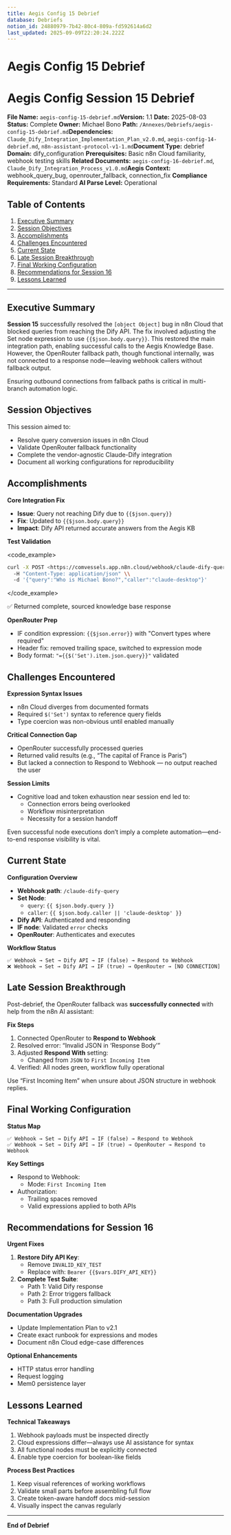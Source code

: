 ```yaml
---
title: Aegis Config 15 Debrief
database: Debriefs
notion_id: 24880979-7b42-80c4-809a-fd592614a6d2
last_updated: 2025-09-09T22:20:24.222Z
---
```


# Aegis Config 15 Debrief


# Aegis Config Session 15 Debrief


**File Name:** `aegis-config-15-debrief.md`**Version:** 1.1
**Date:** 2025-08-03
**Status:** Complete
**Owner:** Michael Bono
**Path:** `/Annexes/Debriefs/aegis-config-15-debrief.md`**Dependencies:** `Claude_Dify_Integration_Implementation_Plan_v2.0.md`, `aegis-config-14-debrief.md`, `n8n-assistant-protocol-v1-1.md`**Document Type:** debrief
**Domain:** dify\_configuration
**Prerequisites:** Basic n8n Cloud familiarity, webhook testing skills
**Related Documents:** `aegis-config-16-debrief.md`, `Claude_Dify_Integration_Process_v1.0.md`**Aegis Context:** webhook\_query\_bug, openrouter\_fallback, connection\_fix
**Compliance Requirements:** Standard
**AI Parse Level:** Operational


## Table of Contents

1. [Executive Summary](https://www.notion.so/240809797b4280f3ad50fd58d92c6fb4?v=240809797b42812e843c000c71be0678&p=248809797b4280c4809afd592614a6d2&pm=s#executive-summary)
2. [Session Objectives](https://www.notion.so/240809797b4280f3ad50fd58d92c6fb4?v=240809797b42812e843c000c71be0678&p=248809797b4280c4809afd592614a6d2&pm=s#session-objectives)
3. [Accomplishments](https://www.notion.so/240809797b4280f3ad50fd58d92c6fb4?v=240809797b42812e843c000c71be0678&p=248809797b4280c4809afd592614a6d2&pm=s#accomplishments)
4. [Challenges Encountered](https://www.notion.so/240809797b4280f3ad50fd58d92c6fb4?v=240809797b42812e843c000c71be0678&p=248809797b4280c4809afd592614a6d2&pm=s#challenges-encountered)
5. [Current State](https://www.notion.so/240809797b4280f3ad50fd58d92c6fb4?v=240809797b42812e843c000c71be0678&p=248809797b4280c4809afd592614a6d2&pm=s#current-state)
6. [Late Session Breakthrough](https://www.notion.so/240809797b4280f3ad50fd58d92c6fb4?v=240809797b42812e843c000c71be0678&p=248809797b4280c4809afd592614a6d2&pm=s#late-session-breakthrough)
7. [Final Working Configuration](https://www.notion.so/240809797b4280f3ad50fd58d92c6fb4?v=240809797b42812e843c000c71be0678&p=248809797b4280c4809afd592614a6d2&pm=s#final-working-configuration)
8. [Recommendations for Session 16](https://www.notion.so/240809797b4280f3ad50fd58d92c6fb4?v=240809797b42812e843c000c71be0678&p=248809797b4280c4809afd592614a6d2&pm=s#recommendations-for-session-16)
9. [Lessons Learned](https://www.notion.so/240809797b4280f3ad50fd58d92c6fb4?v=240809797b42812e843c000c71be0678&p=248809797b4280c4809afd592614a6d2&pm=s#lessons-learned)

---


## Executive Summary


**Session 15** successfully resolved the `[object Object]` bug in n8n Cloud that blocked queries from reaching the Dify API. The fix involved adjusting the Set node expression to use `{{$json.body.query}}`. This restored the main integration path, enabling successful calls to the Aegis Knowledge Base. However, the OpenRouter fallback path, though functional internally, was not connected to a response node—leaving webhook callers without fallback output.


<important>


Ensuring outbound connections from fallback paths is critical in multi-branch automation logic.


</important>


## Session Objectives


This session aimed to:

- Resolve query conversion issues in n8n Cloud
- Validate OpenRouter fallback functionality
- Complete the vendor-agnostic Claude-Dify integration
- Document all working configurations for reproducibility

## Accomplishments


**Core Integration Fix**

- **Issue**: Query not reaching Dify due to `{{$json.query}}`
- **Fix**: Updated to `{{$json.body.query}}`
- **Impact**: Dify API returned accurate answers from the Aegis KB

**Test Validation**


\<code\_example>


```bash
curl -X POST <https://comvessels.app.n8n.cloud/webhook/claude-dify-query> \\
  -H "Content-Type: application/json" \\
  -d '{"query":"Who is Michael Bono?","caller":"claude-desktop"}'
```


\</code\_example>


<example>


✅ Returned complete, sourced knowledge base response


</example>


**OpenRouter Prep**

- IF condition expression: `{{$json.error}}` with "Convert types where required"
- Header fix: removed trailing space, switched to expression mode
- Body format: `"={{$('Set').item.json.query}}"` validated

## Challenges Encountered


**Expression Syntax Issues**

- n8n Cloud diverges from documented formats
- Required `$('Set')` syntax to reference query fields
- Type coercion was non-obvious until enabled manually

**Critical Connection Gap**

- OpenRouter successfully processed queries
- Returned valid results (e.g., “The capital of France is Paris”)
- But lacked a connection to Respond to Webhook — no output reached the user

**Session Limits**

- Cognitive load and token exhaustion near session end led to:
    - Connection errors being overlooked
    - Workflow misinterpretation
    - Necessity for a session handoff

<thinking>


Even successful node executions don’t imply a complete automation—end-to-end response visibility is vital.


</thinking>


## Current State


**Configuration Overview**

- **Webhook path**: `/claude-dify-query`
- **Set Node**:
    - `query`: `{{ $json.body.query }}`
    - `caller`: `{{ $json.body.caller || 'claude-desktop' }}`
- **Dify API**: Authenticated and responding
- **IF node**: Validated `error` checks
- **OpenRouter**: Authenticates and executes

**Workflow Status**


```plain text
✅ Webhook → Set → Dify API → IF (false) → Respond to Webhook
❌ Webhook → Set → Dify API → IF (true) → OpenRouter → [NO CONNECTION]
```


## Late Session Breakthrough


Post-debrief, the OpenRouter fallback was **successfully connected** with help from the n8n AI assistant:


**Fix Steps**

1. Connected OpenRouter to **Respond to Webhook**
2. Resolved error: “Invalid JSON in ‘Response Body’”
3. Adjusted **Respond With** setting:
    - Changed from `JSON` to `First Incoming Item`
4. Verified: All nodes green, workflow fully operational

<important>


Use “First Incoming Item” when unsure about JSON structure in webhook replies.


</important>


## Final Working Configuration


**Status Map**


```plain text
✅ Webhook → Set → Dify API → IF (false) → Respond to Webhook
✅ Webhook → Set → Dify API → IF (true) → OpenRouter → Respond to Webhook
```


**Key Settings**

- Respond to Webhook:
    - Mode: `First Incoming Item`
- Authorization:
    - Trailing spaces removed
    - Valid expressions applied to both APIs

## Recommendations for Session 16


**Urgent Fixes**

1. **Restore Dify API Key**:
    - Remove `INVALID_KEY_TEST`
    - Replace with: `Bearer {{$vars.DIFY_API_KEY}}`
2. **Complete Test Suite**:
    - Path 1: Valid Dify response
    - Path 2: Error triggers fallback
    - Path 3: Full production simulation

**Documentation Upgrades**

- Update Implementation Plan to v2.1
- Create exact runbook for expressions and modes
- Document n8n Cloud edge-case differences

**Optional Enhancements**

- HTTP status error handling
- Request logging
- Mem0 persistence layer

## Lessons Learned


**Technical Takeaways**

1. Webhook payloads must be inspected directly
2. Cloud expressions differ—always use AI assistance for syntax
3. All functional nodes must be explicitly connected
4. Enable type coercion for boolean-like fields

**Process Best Practices**

1. Keep visual references of working workflows
2. Validate small parts before assembling full flow
3. Create token-aware handoff docs mid-session
4. Visually inspect the canvas regularly

---


**End of Debrief**

